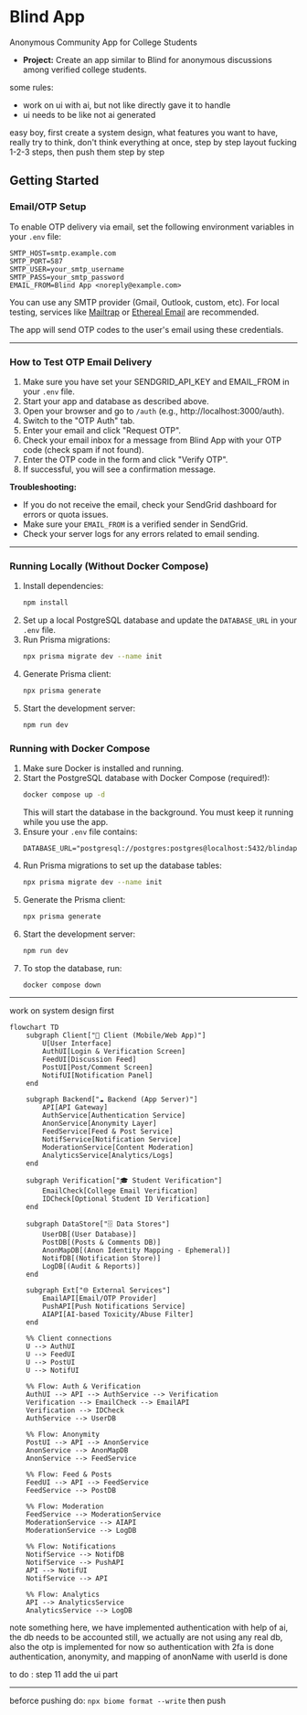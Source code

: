 # Blind App

Anonymous Community App for College Students

- **Project:** Create an app similar to Blind for anonymous discussions among verified college students.

some rules:

- work on ui with ai, but not like directly gave it to handle
- ui needs to be like not ai generated

easy boy, first create a system design, what features you want to have, really try to think, don't think everything at once, step by step
layout fucking 1-2-3 steps, then push them step by step

## Getting Started

### Email/OTP Setup

To enable OTP delivery via email, set the following environment variables in your `.env` file:

```
SMTP_HOST=smtp.example.com
SMTP_PORT=587
SMTP_USER=your_smtp_username
SMTP_PASS=your_smtp_password
EMAIL_FROM=Blind App <noreply@example.com>
```

You can use any SMTP provider (Gmail, Outlook, custom, etc). For local testing, services like [Mailtrap](https://mailtrap.io/) or [Ethereal Email](https://ethereal.email/) are recommended.

The app will send OTP codes to the user's email using these credentials.

---

### How to Test OTP Email Delivery

1. Make sure you have set your SENDGRID_API_KEY and EMAIL_FROM in your `.env` file.
2. Start your app and database as described above.
3. Open your browser and go to `/auth` (e.g., http://localhost:3000/auth).
4. Switch to the "OTP Auth" tab.
5. Enter your email and click "Request OTP".
6. Check your email inbox for a message from Blind App with your OTP code (check spam if not found).
7. Enter the OTP code in the form and click "Verify OTP".
8. If successful, you will see a confirmation message.

**Troubleshooting:**

- If you do not receive the email, check your SendGrid dashboard for errors or quota issues.
- Make sure your `EMAIL_FROM` is a verified sender in SendGrid.
- Check your server logs for any errors related to email sending.

---

### Running Locally (Without Docker Compose)

1. Install dependencies:
   ```bash
   npm install
   ```
2. Set up a local PostgreSQL database and update the `DATABASE_URL` in your `.env` file.
3. Run Prisma migrations:
   ```bash
   npx prisma migrate dev --name init
   ```
4. Generate Prisma client:
   ```bash
   npx prisma generate
   ```
5. Start the development server:
   ```bash
   npm run dev
   ```

### Running with Docker Compose

1. Make sure Docker is installed and running.
2. Start the PostgreSQL database with Docker Compose (required!):
   ```bash
   docker compose up -d
   ```
   This will start the database in the background. You must keep it running while you use the app.
3. Ensure your `.env` file contains:
   ```env
   DATABASE_URL="postgresql://postgres:postgres@localhost:5432/blindapp"
   ```
4. Run Prisma migrations to set up the database tables:
   ```bash
   npx prisma migrate dev --name init
   ```
5. Generate the Prisma client:
   ```bash
   npx prisma generate
   ```
6. Start the development server:
   ```bash
   npm run dev
   ```
7. To stop the database, run:
   ```bash
   docker compose down
   ```

---

work on system design first

```mermaid
flowchart TD
    subgraph Client["📱 Client (Mobile/Web App)"]
        U[User Interface]
        AuthUI[Login & Verification Screen]
        FeedUI[Discussion Feed]
        PostUI[Post/Comment Screen]
        NotifUI[Notification Panel]
    end

    subgraph Backend["☁️ Backend (App Server)"]
        API[API Gateway]
        AuthService[Authentication Service]
        AnonService[Anonymity Layer]
        FeedService[Feed & Post Service]
        NotifService[Notification Service]
        ModerationService[Content Moderation]
        AnalyticsService[Analytics/Logs]
    end

    subgraph Verification["🎓 Student Verification"]
        EmailCheck[College Email Verification]
        IDCheck[Optional Student ID Verification]
    end

    subgraph DataStore["🗄️ Data Stores"]
        UserDB[(User Database)]
        PostDB[(Posts & Comments DB)]
        AnonMapDB[(Anon Identity Mapping - Ephemeral)]
        NotifDB[(Notification Store)]
        LogDB[(Audit & Reports)]
    end

    subgraph Ext["🌐 External Services"]
        EmailAPI[Email/OTP Provider]
        PushAPI[Push Notifications Service]
        AIAPI[AI-based Toxicity/Abuse Filter]
    end

    %% Client connections
    U --> AuthUI
    U --> FeedUI
    U --> PostUI
    U --> NotifUI

    %% Flow: Auth & Verification
    AuthUI --> API --> AuthService --> Verification
    Verification --> EmailCheck --> EmailAPI
    Verification --> IDCheck
    AuthService --> UserDB

    %% Flow: Anonymity
    PostUI --> API --> AnonService
    AnonService --> AnonMapDB
    AnonService --> FeedService

    %% Flow: Feed & Posts
    FeedUI --> API --> FeedService
    FeedService --> PostDB

    %% Flow: Moderation
    FeedService --> ModerationService
    ModerationService --> AIAPI
    ModerationService --> LogDB

    %% Flow: Notifications
    NotifService --> NotifDB
    NotifService --> PushAPI
    API --> NotifUI
    NotifService --> API

    %% Flow: Analytics
    API --> AnalyticsService
    AnalyticsService --> LogDB

```

note something here, we have implemented authentication with help of ai, the db needs to be accounted still, we actually are not using any real db, also the otp is implemented for now
so authentication with 2fa is done
authentication, anonymity, and mapping of anonName with userId is done

to do : step 11
add the ui part

---

beforce pushing do:
`npx biome format --write`
then push
